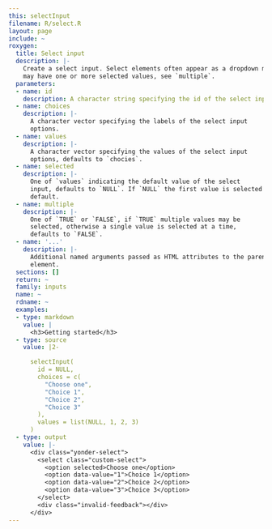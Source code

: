 ```yaml
---
this: selectInput
filename: R/select.R
layout: page
include: ~
roxygen:
  title: Select input
  description: |-
    Create a select input. Select elements often appear as a dropdown menu and
    may have one or more selected values, see `multiple`.
  parameters:
  - name: id
    description: A character string specifying the id of the select input.
  - name: choices
    description: |-
      A character vector specifying the labels of the select input
      options.
  - name: values
    description: |-
      A character vector specifying the values of the select input
      options, defaults to `chocies`.
  - name: selected
    description: |-
      One of `values` indicating the default value of the select
      input, defaults to `NULL`. If `NULL` the first value is selected by
      default.
  - name: multiple
    description: |-
      One of `TRUE` or `FALSE`, if `TRUE` multiple values may be
      selected, otherwise a single value is selected at a time,
      defaults to `FALSE`.
  - name: '...'
    description: |-
      Additional named arguments passed as HTML attributes to the parent
      element.
  sections: []
  return: ~
  family: inputs
  name: ~
  rdname: ~
  examples:
  - type: markdown
    value: |
      <h3>Getting started</h3>
  - type: source
    value: |2-

      selectInput(
        id = NULL,
        choices = c(
          "Choose one",
          "Choice 1",
          "Choice 2",
          "Choice 3"
        ),
        values = list(NULL, 1, 2, 3)
      )
  - type: output
    value: |-
      <div class="yonder-select">
        <select class="custom-select">
          <option selected>Choose one</option>
          <option data-value="1">Choice 1</option>
          <option data-value="2">Choice 2</option>
          <option data-value="3">Choice 3</option>
        </select>
        <div class="invalid-feedback"></div>
      </div>
---
```

